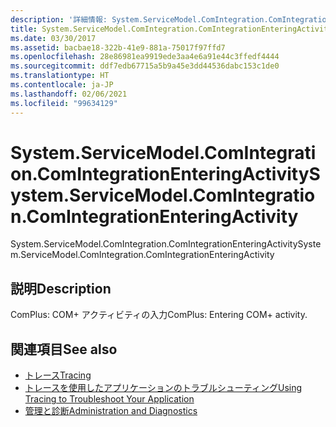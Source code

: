 ```yaml
---
description: '詳細情報: System.ServiceModel.ComIntegration.ComIntegrationEnteringActivity'
title: System.ServiceModel.ComIntegration.ComIntegrationEnteringActivity
ms.date: 03/30/2017
ms.assetid: bacbae18-322b-41e9-881a-75017f97ffd7
ms.openlocfilehash: 28e86981ea9919ede3aa4e6a91e44c3ffedf4444
ms.sourcegitcommit: ddf7edb67715a5b9a45e3dd44536dabc153c1de0
ms.translationtype: HT
ms.contentlocale: ja-JP
ms.lasthandoff: 02/06/2021
ms.locfileid: "99634129"
---
```

# <a name="systemservicemodelcomintegrationcomintegrationenteringactivity"></a><span data-ttu-id="d01e9-103">System.ServiceModel.ComIntegration.ComIntegrationEnteringActivity</span><span class="sxs-lookup"><span data-stu-id="d01e9-103">System.ServiceModel.ComIntegration.ComIntegrationEnteringActivity</span></span>

<span data-ttu-id="d01e9-104">System.ServiceModel.ComIntegration.ComIntegrationEnteringActivity</span><span class="sxs-lookup"><span data-stu-id="d01e9-104">System.ServiceModel.ComIntegration.ComIntegrationEnteringActivity</span></span>  
  
## <a name="description"></a><span data-ttu-id="d01e9-105">説明</span><span class="sxs-lookup"><span data-stu-id="d01e9-105">Description</span></span>  

 <span data-ttu-id="d01e9-106">ComPlus: COM+ アクティビティの入力</span><span class="sxs-lookup"><span data-stu-id="d01e9-106">ComPlus: Entering COM+ activity.</span></span>  
  
## <a name="see-also"></a><span data-ttu-id="d01e9-107">関連項目</span><span class="sxs-lookup"><span data-stu-id="d01e9-107">See also</span></span>

- [<span data-ttu-id="d01e9-108">トレース</span><span class="sxs-lookup"><span data-stu-id="d01e9-108">Tracing</span></span>](index.md)
- [<span data-ttu-id="d01e9-109">トレースを使用したアプリケーションのトラブルシューティング</span><span class="sxs-lookup"><span data-stu-id="d01e9-109">Using Tracing to Troubleshoot Your Application</span></span>](using-tracing-to-troubleshoot-your-application.md)
- [<span data-ttu-id="d01e9-110">管理と診断</span><span class="sxs-lookup"><span data-stu-id="d01e9-110">Administration and Diagnostics</span></span>](../index.md)
